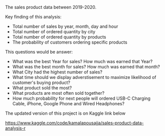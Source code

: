 The sales product data between 2019-2020.

Key finding of this analysis:

- Total number of sales by year, month, day and hour
- Total number of ordered quantity by city
- Total number of ordered quantity by products
- The probability of customers ordering specific products

This questions would be answer:

- What was the best Year for sales? How much was earned that Year?
- What was the best month for sales? How much was earned that month?
- What City had the highest number of sales?
- What time should we display adverstisement to maximize likelihood of customer's buying product?
- What product sold the most?
- What products are most often sold together?
- How much probability for next people will ordered USB-C Charging Cable, iPhone, Google Phone and Wired Headphones?


The updated version of this project is on Kaggle link below

https://www.kaggle.com/code/kamalapousajja/sales-product-data-analysis-r
